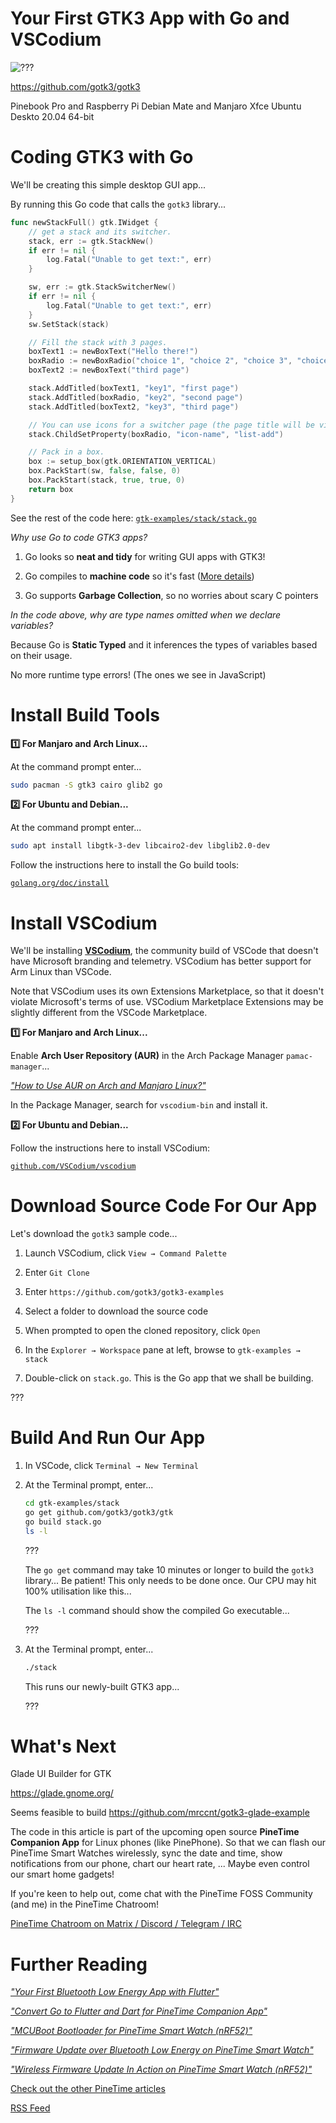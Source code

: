 # Your First GTK3 App with Go and VSCodium

![???](https://lupyuen.github.io/images/gotk3-title.png)

https://github.com/gotk3/gotk3

Pinebook Pro and Raspberry Pi
Debian Mate and Manjaro Xfce
Ubuntu Deskto 20.04 64-bit

# Coding GTK3 with Go

We'll be creating this simple desktop GUI app...

By running this Go code that calls the `gotk3` library...

```go
func newStackFull() gtk.IWidget {
	// get a stack and its switcher.
	stack, err := gtk.StackNew()
	if err != nil {
		log.Fatal("Unable to get text:", err)
	}

	sw, err := gtk.StackSwitcherNew()
	if err != nil {
		log.Fatal("Unable to get text:", err)
	}
	sw.SetStack(stack)

	// Fill the stack with 3 pages.
	boxText1 := newBoxText("Hello there!")
	boxRadio := newBoxRadio("choice 1", "choice 2", "choice 3", "choice 4")
	boxText2 := newBoxText("third page")

	stack.AddTitled(boxText1, "key1", "first page")
	stack.AddTitled(boxRadio, "key2", "second page")
	stack.AddTitled(boxText2, "key3", "third page")

	// You can use icons for a switcher page (the page title will be visible as tooltip).
	stack.ChildSetProperty(boxRadio, "icon-name", "list-add")

	// Pack in a box.
	box := setup_box(gtk.ORIENTATION_VERTICAL)
	box.PackStart(sw, false, false, 0)
	box.PackStart(stack, true, true, 0)
	return box
}
```

See the rest of the code here: [`gtk-examples/stack/stack.go`](https://github.com/gotk3/gotk3-examples/blob/master/gtk-examples/stack/stack.go)

_Why use Go to code GTK3 apps?_

1. Go looks so __neat and tidy__ for writing GUI apps with GTK3!

1. Go compiles to __machine code__ so it's fast ([More details](https://benhoyt.com/writings/go-intro/))

1. Go supports __Garbage Collection__, so no worries about scary C pointers

_In the code above, why are type names omitted when we declare variables?_

Because Go is __Static Typed__ and it inferences the types of variables based on their usage.

No more runtime type errors! (The ones we see in JavaScript)

# Install Build Tools

__1️⃣ For Manjaro and Arch Linux...__

At the command prompt enter...

```bash
sudo pacman -S gtk3 cairo glib2 go
```

__2️⃣ For Ubuntu and Debian...__

At the command prompt enter...

```bash
sudo apt install libgtk-3-dev libcairo2-dev libglib2.0-dev
```

Follow the instructions here to install the Go build tools:

[`golang.org/doc/install`](https://golang.org/doc/install)

# Install VSCodium

We'll be installing [__VSCodium__](https://github.com/VSCodium/vscodium), the community build of VSCode that doesn't have Microsoft branding and telemetry. VSCodium has better support for Arm Linux than VSCode.

Note that VSCodium uses its own Extensions Marketplace, so that it doesn't violate Microsoft's terms of use. VSCodium Marketplace Extensions may be slightly different from the VSCode Marketplace.

__1️⃣ For Manjaro and Arch Linux...__

Enable __Arch User Repository (AUR)__ in the Arch Package Manager `pamac-manager`... 

[_"How to Use AUR on Arch and Manjaro Linux?"_](https://itsfoss.com/aur-arch-linux/)

In the Package Manager, search for `vscodium-bin` and install it.

__2️⃣ For Ubuntu and Debian...__

Follow the instructions here to install VSCodium:

[`github.com/VSCodium/vscodium`](https://github.com/VSCodium/vscodium)

# Download Source Code For Our App

Let's download the `gotk3` sample code...

1. Launch VSCodium, click `View → Command Palette`

1. Enter `Git Clone`

1. Enter `https://github.com/gotk3/gotk3-examples`

1. Select a folder to download the source code

1. When prompted to open the cloned repository, click `Open`

1. In the `Explorer → Workspace` pane at left, browse to `gtk-examples → stack`

1. Double-click on `stack.go`. This is the Go app that we shall be building.

???

# Build And Run Our App

1. In VSCode, click `Terminal → New Terminal`

1. At the Terminal prompt, enter...

    ```bash
    cd gtk-examples/stack
    go get github.com/gotk3/gotk3/gtk
    go build stack.go
    ls -l
    ```

    ???

    The `go get` command may take 10 minutes or longer to build the `gotk3` library... Be patient! This only needs to be done once.  Our CPU may hit 100% utilisation like this...

    The `ls -l` command should show the compiled Go executable...

    ???

1. At the Terminal prompt, enter...

    ```bash
    ./stack
    ```

    This runs our newly-built GTK3 app...

    ???

# What's Next

Glade UI Builder for GTK

https://glade.gnome.org/

Seems feasible to build https://github.com/mrccnt/gotk3-glade-example

The code in this article is part of the upcoming open source __PineTime Companion App__ for Linux phones (like PinePhone). So that we can flash our PineTime Smart Watches wirelessly, sync the date and time, show notifications from our phone, chart our heart rate, ... Maybe even control our smart home gadgets! 

If you're keen to help out, come chat with the PineTime FOSS Community (and me) in the PineTime Chatroom!

[PineTime Chatroom on Matrix / Discord / Telegram / IRC](https://wiki.pine64.org/index.php/PineTime#Community)

# Further Reading

_["Your First Bluetooth Low Energy App with Flutter"](https://lupyuen.github.io/pinetime-rust-mynewt/articles/flutter)_

_["Convert Go to Flutter and Dart for PineTime Companion App"](https://lupyuen.github.io/pinetime-rust-mynewt/articles/companion)_

_["MCUBoot Bootloader for PineTime Smart Watch (nRF52)"](https://lupyuen.github.io/pinetime-rust-mynewt/articles/mcuboot)_

_["Firmware Update over Bluetooth Low Energy on PineTime Smart Watch"](https://lupyuen.github.io/pinetime-rust-mynewt/articles/dfu)_

_["Wireless Firmware Update In Action on PineTime Smart Watch (nRF52)"](https://lupyuen.github.io/pinetime-rust-mynewt/articles/dfutest)_

[Check out the other PineTime articles](https://github.com/lupyuen/pinetime-rust-mynewt/blob/master/README.md)

[RSS Feed](https://lupyuen.github.io/rss.xml)
